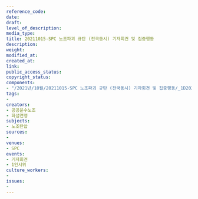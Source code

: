 ```yaml
---
reference_code: 
date: 
draft: 
level_of_description: 
media_type: 
title: 20211015-SPC 노조파괴 규탄 (전국동시) 기자회견 및 집중행동
description: 
weight: 
modified_at: 
created_at: 
link: 
public_access_status: 
copyright_status: 
components:
- "/2021년/10월/20211015-SPC 노조파괴 규탄 (전국동시) 기자회견 및 집중행동/_1D20272.jpg"
tags:
- 
creators:
- 공공운수노조
- 화섬연맹
subjects:
- 노조탄압
sources:
- 
venues:
- SPC
events:
- 기자회견
- 1인시위
culture_workers:
- 
issues:
- 
---
```

